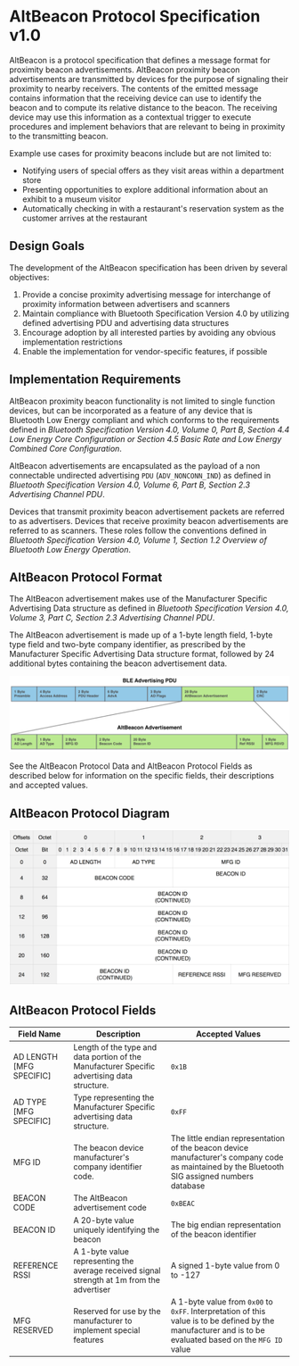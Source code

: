 # AltBeacon Protocol Specification v1.0

AltBeacon is a protocol specification that defines a message format for proximity beacon advertisements. AltBeacon proximity beacon advertisements are transmitted by devices for the purpose of signaling their proximity to nearby receivers. The contents of the emitted message contains information that the receiving device can use to identify the beacon and to compute its relative distance to the beacon. The receiving device may use this information as a contextual trigger to execute procedures and implement behaviors that are relevant to being in proximity to the transmitting beacon.

Example use cases for proximity beacons include but are not limited to:

* Notifying users of special offers as they visit areas within a department store
* Presenting opportunities to explore additional information about an exhibit to a museum visitor
* Automatically checking in with a restaurant's reservation system as the customer arrives at the restaurant

## Design Goals

The development of the AltBeacon specification has been driven by several objectives:

1. Provide a concise proximity advertising message for interchange of proximity information between advertisers and scanners
1. Maintain compliance with Bluetooth Specification Version 4.0 by utilizing defined advertising PDU and advertising data structures
1. Encourage adoption by all interested parties by avoiding any obvious implementation restrictions
1. Enable the implementation for vendor-specific features, if possible


## Implementation Requirements


AltBeacon proximity beacon functionality is not limited to single function devices, but can be incorporated as a feature of any device that is Bluetooth Low Energy compliant and which conforms to the requirements defined in _Bluetooth Specification Version 4.0, Volume 0, Part B, Section 4.4 Low Energy Core Configuration or Section 4.5 Basic Rate and Low Energy Combined Core Configuration_.

AltBeacon advertisements are encapsulated as the payload of a non connectable undirected advertising `PDU` (`ADV_NONCONN_IND`) as defined in _Bluetooth Specification Version 4.0, Volume 6, Part B, Section 2.3 Advertising Channel PDU_.

Devices that transmit proximity beacon advertisement packets are referred to as advertisers. Devices that receive proximity beacon advertisements are referred to as scanners. These roles follow the conventions defined in _Bluetooth Specification Version 4.0, Volume 1, Section 1.2 Overview of Bluetooth Low Energy Operation_.

## AltBeacon Protocol Format

The AltBeacon advertisement makes use of the Manufacturer Specific Advertising Data structure as defined in _Bluetooth Specification Version 4.0, Volume 3, Part C, Section 2.3 Advertising Channel PDU_.

The AltBeacon advertisement is made up of a 1-byte length field, 1-byte type field and two-byte company identifier, as prescribed by the Manufacturer Specific Advertising Data structure format, followed by 24 additional bytes containing the beacon advertisement data.

![Exploded View](./altbeacon-spec-exploded-view.png)

See the AltBeacon Protocol Data and AltBeacon Protocol Fields as described below for information on the specific fields, their descriptions and accepted values.

## AltBeacon Protocol Diagram

![AltBeacon Protocol Format](./altbeacon-protocol-diagram.png)

## AltBeacon Protocol Fields

Field Name               |  Description                                                                                 | Accepted Values
------------------------ | -------------------------------------------------------------------------------------------- | ---------------
AD LENGTH [MFG SPECIFIC] | Length of the type and data portion of the Manufacturer Specific advertising data structure. | `0x1B`
AD TYPE [MFG SPECIFIC]   | Type representing the Manufacturer Specific advertising data structure.                      | `0xFF`
MFG ID                   | The beacon device manufacturer's company identifier code.                                    | The little endian representation of the beacon device manufacturer's company code as maintained by the Bluetooth SIG assigned numbers database
BEACON CODE              | The AltBeacon advertisement code                                                             | `0xBEAC`
BEACON ID                | A 20-byte value uniquely identifying the beacon                                              | The big endian representation of the beacon identifier
REFERENCE RSSI           | A 1-byte value representing the average received signal strength at 1m from the advertiser   | A signed 1-byte value from 0 to -127
MFG RESERVED             | Reserved for use by the manufacturer to implement special features                           | A 1-byte value from `0x00` to `0xFF`. Interpretation of this value is to be defined by the manufacturer and is to be evaluated based on the `MFG ID` value

